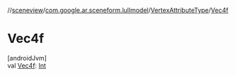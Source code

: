 //[sceneview](../../../index.md)/[com.google.ar.sceneform.lullmodel](../index.md)/[VertexAttributeType](index.md)/[Vec4f](-vec4f.md)

# Vec4f

[androidJvm]\
val [Vec4f](-vec4f.md): [Int](https://kotlinlang.org/api/latest/jvm/stdlib/kotlin/-int/index.html)
